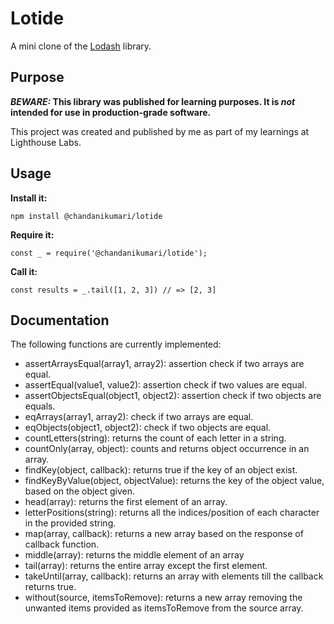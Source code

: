 # Lotide

A mini clone of the [Lodash](https://lodash.com) library.

## Purpose

**_BEWARE:_ This library was published for learning purposes. It is _not_ intended for use in production-grade software.**

This project was created and published by me as part of my learnings at Lighthouse Labs. 

## Usage

**Install it:**

`npm install @chandanikumari/lotide`

**Require it:**

`const _ = require('@chandanikumari/lotide');`

**Call it:**

`const results = _.tail([1, 2, 3]) // => [2, 3]`

## Documentation

The following functions are currently implemented:

* assertArraysEqual(array1, array2): assertion check if two arrays are equal.
* assertEqual(value1, value2): assertion check if two values are equal.
* assertObjectsEqual(object1, object2): assertion check if two objects are equals.
* eqArrays(array1, array2): check if two arrays are equal.
* eqObjects(object1, object2): check if two objects are equal.
* countLetters(string): returns the count of each letter in a string.
* countOnly(array, object): counts and returns object occurrence in an array.
* findKey(object, callback): returns true if the key of an object exist.
* findKeyByValue(object, objectValue): returns the key of the object value, based on the object given.
* head(array): returns the first element of an array.
* letterPositions(string): returns all the indices/position of each character in the provided string.
* map(array, callback): returns a new array based on the response of callback function.
* middle(array): returns the middle element of an array
* tail(array): returns the entire array except the first element.
* takeUntil(array, callback): returns an array with elements till the callback returns true.
* without(source, itemsToRemove): returns a new array removing the unwanted items provided as itemsToRemove from the source array.